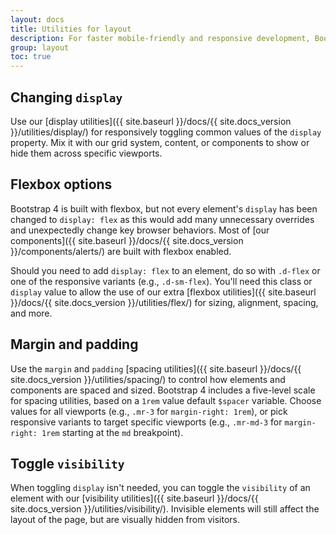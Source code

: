 ```yaml
---
layout: docs
title: Utilities for layout
description: For faster mobile-friendly and responsive development, Bootstrap includes dozens of utility classes for showing, hiding, aligning, and spacing content.
group: layout
toc: true
---
```


## Changing `display`

Use our [display utilities]({{ site.baseurl }}/docs/{{ site.docs_version }}/utilities/display/) for
responsively toggling common values of the `display` property. Mix it with our grid system, content,
or components to show or hide them across specific viewports.

## Flexbox options

Bootstrap 4 is built with flexbox, but not every element's `display` has been changed to
`display: flex` as this would add many unnecessary overrides and unexpectedly change key browser
behaviors. Most of [our components]({{ site.baseurl }}/docs/{{ site.docs_version
}}/components/alerts/) are built with flexbox enabled.

Should you need to add `display: flex` to an element, do so with `.d-flex` or one of the responsive
variants (e.g., `.d-sm-flex`). You'll need this class or `display` value to allow the use of our
extra [flexbox utilities]({{ site.baseurl }}/docs/{{ site.docs_version }}/utilities/flex/) for
sizing, alignment, spacing, and more.

## Margin and padding

Use the `margin` and `padding` [spacing utilities]({{ site.baseurl }}/docs/{{ site.docs_version
}}/utilities/spacing/) to control how elements and components are spaced and sized. Bootstrap 4
includes a five-level scale for spacing utilities, based on a `1rem` value default `$spacer`
variable. Choose values for all viewports (e.g., `.mr-3` for `margin-right: 1rem`), or pick
responsive variants to target specific viewports (e.g., `.mr-md-3` for `margin-right: 1rem` starting
at the `md` breakpoint).

## Toggle `visibility`

When toggling `display` isn't needed, you can toggle the `visibility` of an element with our
[visibility utilities]({{ site.baseurl }}/docs/{{ site.docs_version }}/utilities/visibility/).
Invisible elements will still affect the layout of the page, but are visually hidden from visitors.
